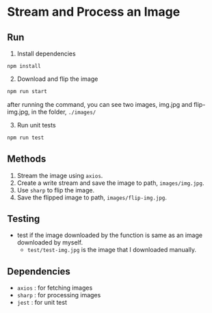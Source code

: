 # Stream and Process an Image

## Run 
1. Install dependencies
```
npm install
```
2. Download and flip the image
```bash
npm run start 
```
after running the command, you can see two images, img.jpg and flip-img.jpg, in the folder, `./images/`

3. Run unit tests
```bash
npm run test
```
## Methods
1. Stream the image using `axios`.
2. Create a write stream and save the image to path, `images/img.jpg`.
3. Use `sharp` to flip the image.
4. Save the flipped image to path, `images/flip-img.jpg`.

## Testing
- test if the image downloaded by the function is same as an image downloaded by myself.
  - `test/test-img.jpg` is the image that I downloaded manually.

## Dependencies
- `axios` : for fetching images
- `sharp` : for processing images
- `jest` : for unit test
